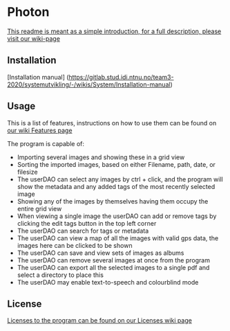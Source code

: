 # Photon

[This readme is meant as a simple introduction, for a full description, please visit our wiki-page](https://gitlab.stud.idi.ntnu.no/team3-2020/systemutvikling/-/wikis/home)

## Installation

[Installation manual] (https://gitlab.stud.idi.ntnu.no/team3-2020/systemutvikling/-/wikis/System/Installation-manual)

## Usage

This is a list of features, instructions on how to use them can be found on [our wiki Features page](https://gitlab.stud.idi.ntnu.no/team3-2020/systemutvikling/-/wikis/Features)

The program is capable of:
 * Importing several images and showing these in a grid view
 * Sorting the imported images, based on either Filename, path, date, or filesize
 * The userDAO can select any images by ctrl + click, and the program will show the metadata and any added tags of the most recently selected image
 * Showing any of the images by themselves having them occupy the entire grid view
 * When viewing a single image the userDAO can add or remove tags by clicking the edit tags button in the top left corner
 * The userDAO can search for tags or metadata
 * The userDAO can view a map of all the images with valid gps data, the images here can be clicked to be shown
 * The userDAO can save and view sets of images as albums
 * The userDAO can remove several images at once from the program
 * The userDAO can export all the selected images to a single pdf and select a directory to place this
 * The userDAO may enable text-to-speech and colourblind mode

## License
[Licenses to the program can be found on our Licenses wiki page](https://gitlab.stud.idi.ntnu.no/team3-2020/systemutvikling/-/wikis/Licenses) 